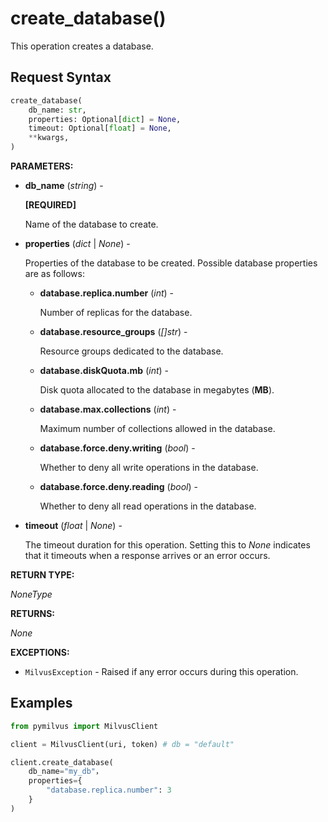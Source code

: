 # create_database()

This operation creates a database.

## Request Syntax

```python
create_database(
    db_name: str, 
    properties: Optional[dict] = None,
    timeout: Optional[float] = None,
    **kwargs,
)
```

**PARAMETERS:**

- **db_name** (*string*) -

    **[REQUIRED]**

    Name of the database to create.

- **properties** (*dict* | *None*) -

    Properties of the database to be created. Possible database properties are as follows:

    - **database.replica.number** (*int*) -

        Number of replicas for the database.

    - **database.resource_groups** (*[]str*) -

        Resource groups dedicated to the database.

    - **database.diskQuota.mb** (*int*) -

        Disk quota allocated to the database in megabytes (**MB**).

    - **database.max.collections** (*int*) -

        Maximum number of collections allowed in the database.

    - **database.force.deny.writing** (*bool*) -

        Whether to deny all write operations in the database.

    - **database.force.deny.reading** (*bool*) -

        Whether to deny all read operations in the database.

- **timeout** (*float* | *None*) -

    The timeout duration for this operation. Setting this to *None* indicates that it timeouts when a response arrives or an error occurs.

**RETURN TYPE:**

*NoneType*

**RETURNS:**

*None*

**EXCEPTIONS:**

- `MilvusException` - Raised if any error occurs during this operation.

## Examples

```python
from pymilvus import MilvusClient

client = MilvusClient(uri, token) # db = "default" 

client.create_database(
    db_name="my_db"， 
    properties={
        "database.replica.number": 3
    }
)
```

